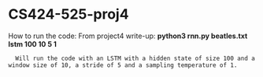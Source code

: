 # CS424-525-proj4

How to run the code: 
    From project4 write-up:
      **python3 rnn.py beatles.txt lstm 100 10 5 1**
      
      Will run the code with an LSTM with a hidden state of size 100 and a window size of 10, a stride of 5 and a sampling temperature of 1.
      
